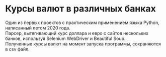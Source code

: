# Курсы валют в различных банках
Один из первых проектов с практическим применением языка Python, написанный летом 2020 года.  
Парсер, вытягивающий курс доллара и евро с сайтов нескольких банков, используя Selenium WebDriver и Beautiful Soup.  
Полученные курсы валют на момент запуска программы, сохраняются в csv файл.
